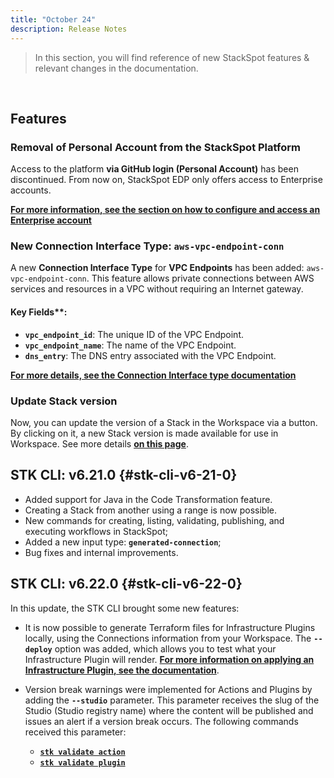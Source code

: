 ```yaml
---
title: "October 24"
description: Release Notes
---
```


> In this section, you will find reference of new StackSpot features & relevant changes in the documentation.

<br/>

## **Features** 

### **Removal of Personal Account from the StackSpot Platform**

Access to the platform **via GitHub login (Personal Account)** has been discontinued. From now on, StackSpot EDP only offers access to Enterprise accounts.

[**For more information, see the section on how to configure and access an Enterprise account**](/en/home/account/intro-account)

### **New Connection Interface Type: `aws-vpc-endpoint-conn`**

A new **Connection Interface Type** for **VPC Endpoints** has been added: `aws-vpc-endpoint-conn`. This feature allows private connections between AWS services and resources in a VPC without requiring an Internet gateway.

#### **Key Field**s**:
- **`vpc_endpoint_id`**: The unique ID of the VPC Endpoint.
- **`vpc_endpoint_name`**: The name of the VPC Endpoint.
- **`dns_entry`**: The DNS entry associated with the VPC Endpoint.

[**For more details, see the Connection Interface type documentation**](/en/create-use/connections/connection-interface-type#aws-vpc-endpoint-conn)

### **Update Stack version** 

Now, you can update the version of a Stack in the Workspace via a button. By clicking on it, a new Stack version is made available for use in Workspace. See more details [**on this page**](/en/home/workspace/stacks-and-context/add-stacks). 

## **STK CLI: v6.21.0** {#stk-cli-v6-21-0}

- Added support for Java in the Code Transformation feature.
- Creating a Stack from another using a range is now possible.
- New commands for creating, listing, validating, publishing, and executing workflows in StackSpot;
- Added a new input type: **`generated-connection`**;
- Bug fixes and internal improvements.

## **STK CLI: v6.22.0** {#stk-cli-v6-22-0}

In this update, the STK CLI brought some new features:

- It is now possible to generate Terraform files for Infrastructure Plugins locally, using the Connections information from your Workspace. The **`--deploy`** option was added, which allows you to test what your Infrastructure Plugin will render. [**For more information on applying an Infrastructure Plugin, see the documentation**](/create-use/create-content/plugin/create-plugin#step-61-apply-infrastructure-plugin).

- Version break warnings were implemented for Actions and Plugins by adding the **`--studio`** parameter. This parameter receives the slug of the Studio (Studio registry name) where the content will be published and issues an alert if a version break occurs. The following commands received this parameter:    
  - [**`stk validate action`**](home/stk-cli/commands/plugin-commands)  
  - [**`stk validate plugin`**](home/stk-cli/commands/action-commands)  
